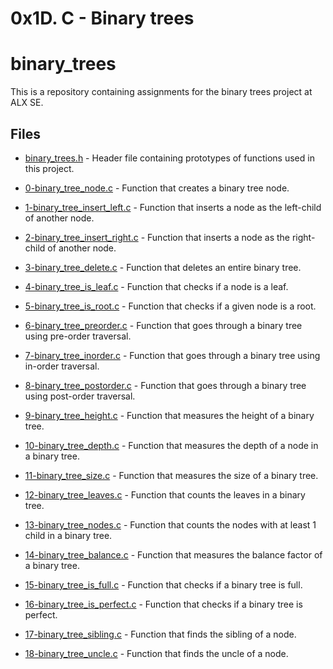 # 0x1D. C - Binary trees 
# binary_trees

This is a repository containing assignments for the binary trees project at ALX SE.

## Files

- [binary_trees.h](binary_trees.h) - Header file containing prototypes of functions used in this project.

- [0-binary_tree_node.c](0-binary_tree_node.c) - Function that creates a binary tree node.

- [1-binary_tree_insert_left.c](1-binary_tree_insert_left.c) - Function that inserts a node as the left-child of another node.

- [2-binary_tree_insert_right.c](2-binary_tree_insert_right.c) - Function that inserts a node as the right-child of another node.

- [3-binary_tree_delete.c](3-binary_tree_delete.c) - Function that deletes an entire binary tree.

- [4-binary_tree_is_leaf.c](4-binary_tree_is_leaf.c) - Function that checks if a node is a leaf.

- [5-binary_tree_is_root.c](5-binary_tree_is_root.c) - Function that checks if a given node is a root.

- [6-binary_tree_preorder.c](6-binary_tree_preorder.c) - Function that goes through a binary tree using pre-order traversal.

- [7-binary_tree_inorder.c](7-binary_tree_inorder.c) - Function that goes through a binary tree using in-order traversal.

- [8-binary_tree_postorder.c](8-binary_tree_postorder.c) - Function that goes through a binary tree using post-order traversal.

- [9-binary_tree_height.c](9-binary_tree_height.c) - Function that measures the height of a binary tree.

- [10-binary_tree_depth.c](10-binary_tree_depth.c) - Function that measures the depth of a node in a binary tree.

- [11-binary_tree_size.c](11-binary_tree_size.c) - Function that measures the size of a binary tree.

- [12-binary_tree_leaves.c](12-binary_tree_leaves.c) - Function that counts the leaves in a binary tree.

- [13-binary_tree_nodes.c](13-binary_tree_nodes.c) - Function that counts the nodes with at least 1 child in a binary tree.

- [14-binary_tree_balance.c](14-binary_tree_balance.c) - Function that measures the balance factor of a binary tree.

- [15-binary_tree_is_full.c](15-binary_tree_is_full.c) - Function that checks if a binary tree is full.

- [16-binary_tree_is_perfect.c](16-binary_tree_is_perfect.c) - Function that checks if a binary tree is perfect.

- [17-binary_tree_sibling.c](17-binary_tree_sibling.c) - Function that finds the sibling of a node.

- [18-binary_tree_uncle.c](18-binary_tree_uncle.c) - Function that finds the uncle of a node.
